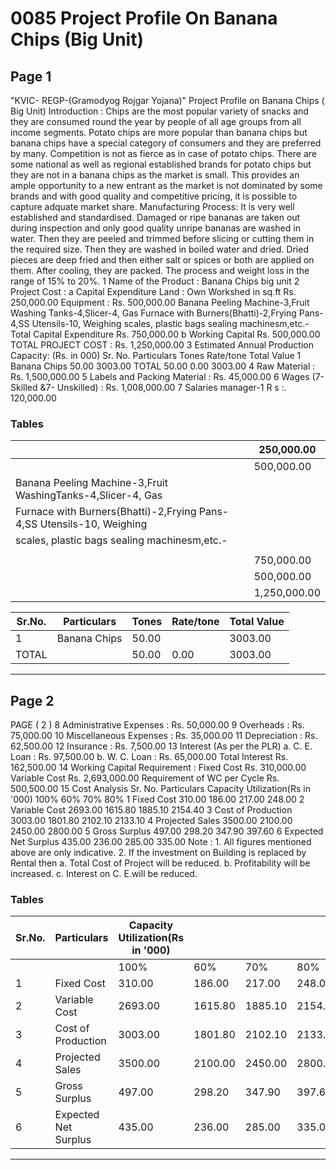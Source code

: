 # 0085 Project Profile On Banana Chips (Big Unit)

## Page 1

"KVIC- REGP-(Gramodyog Rojgar Yojana)" Project Profile on Banana Chips ( Big Unit) Introduction : Chips are the most popular variety of snacks and they are consumed round the year by people of all age groups from all income segments. Potato chips are more popular than banana chips but banana chips have a special category of consumers and they are preferred by many. Competition is not as fierce as in case of potato chips. There are some national as well as regional established brands for potato chips but they are not in a banana chips as the market is small. This provides an ample opportunity to a new entrant as the market is not dominated by some brands and with good quality and competitive pricing, it is possible to capture adquate market share. Manufacturing Process: It is very well established and standardised. Damaged or ripe bananas are taken out during inspection and only good quality unripe bananas are washed in water. Then they are peeled and trimmed before slicing or cutting them in the required size. Then they are washed in boiled water and dried. Dried pieces are deep fried and then either salt or spices or both are applied on them. After cooling, they are packed. The process and weight loss in the range of 15% to 20%. 1 Name of the Product : Banana Chips big unit 2 Project Cost : a Capital Expenditure Land : Own Workshed in sq.ft Rs. 250,000.00 Equipment : Rs. 500,000.00 Banana Peeling Machine-3,Fruit Washing Tanks-4,Slicer-4, Gas Furnace with Burners(Bhatti)-2,Frying Pans-4,SS Utensils-10, Weighing scales, plastic bags sealing machinesm,etc.- Total Capital Expenditure Rs. 750,000.00 b Working Capital Rs. 500,000.00 TOTAL PROJECT COST : Rs. 1,250,000.00 3 Estimated Annual Production Capacity: (Rs. in 000) Sr. No. Particulars Tones Rate/tone Total Value 1 Banana Chips 50.00 3003.00 TOTAL 50.00 0.00 3003.00 4 Raw Material : Rs. 1,500,000.00 5 Labels and Packing Material : Rs. 45,000.00 6 Wages (7-Skilled &7- Unskilled) : Rs. 1,008,000.00 7 Salaries manager-1 R s :. 120,000.00

### Tables

|  | 250,000.00 |
|---|---|
|  | 500,000.00 |
| Banana Peeling Machine-3,Fruit WashingTanks-4,Slicer-4, Gas |  |
| Furnace with Burners(Bhatti)-2,Frying Pans-4,SS Utensils-10, Weighing |  |
| scales, plastic bags sealing machinesm,etc.- |  |
|  |  |
|  | 750,000.00 |
|  | 500,000.00 |
|  | 1,250,000.00 |

| Sr.No. | Particulars | Tones | Rate/tone | Total Value |
|---|---|---|---|---|
| 1 | Banana Chips | 50.00 |  | 3003.00 |
| TOTAL |  | 50.00 | 0.00 | 3003.00 |

---

## Page 2

PAGE ( 2 ) 8 Administrative Expenses : Rs. 50,000.00 9 Overheads : Rs. 75,000.00 10 Miscellaneous Expenses : Rs. 35,000.00 11 Depreciation : Rs. 62,500.00 12 Insurance : Rs. 7,500.00 13 Interest (As per the PLR) a. C. E. Loan : Rs. 97,500.00 b. W. C. Loan : Rs. 65,000.00 Total Interest Rs. 162,500.00 14 Working Capital Requirement : Fixed Cost Rs. 310,000.00 Variable Cost Rs. 2,693,000.00 Requirement of WC per Cycle Rs. 500,500.00 15 Cost Analysis Sr. No. Particulars Capacity Utilization(Rs in '000) 100% 60% 70% 80% 1 Fixed Cost 310.00 186.00 217.00 248.00 2 Variable Cost 2693.00 1615.80 1885.10 2154.40 3 Cost of Production 3003.00 1801.80 2102.10 2133.10 4 Projected Sales 3500.00 2100.00 2450.00 2800.00 5 Gross Surplus 497.00 298.20 347.90 397.60 6 Expected Net Surplus 435.00 236.00 285.00 335.00 Note : 1. All figures mentioned above are only indicative. 2. If the investment on Building is replaced by Rental then a. Total Cost of Project will be reduced. b. Profitability will be increased. c. Interest on C. E.will be reduced.

### Tables

| Sr.No. | Particulars | Capacity Utilization(Rs in '000) |  |  |  |
|---|---|---|---|---|---|
|  |  | 100% | 60% | 70% | 80% |
| 1 | Fixed Cost | 310.00 | 186.00 | 217.00 | 248.00 |
| 2 | Variable Cost | 2693.00 | 1615.80 | 1885.10 | 2154.40 |
| 3 | Cost of Production | 3003.00 | 1801.80 | 2102.10 | 2133.10 |
| 4 | Projected Sales | 3500.00 | 2100.00 | 2450.00 | 2800.00 |
| 5 | Gross Surplus | 497.00 | 298.20 | 347.90 | 397.60 |
| 6 | Expected Net Surplus | 435.00 | 236.00 | 285.00 | 335.00 |

---
